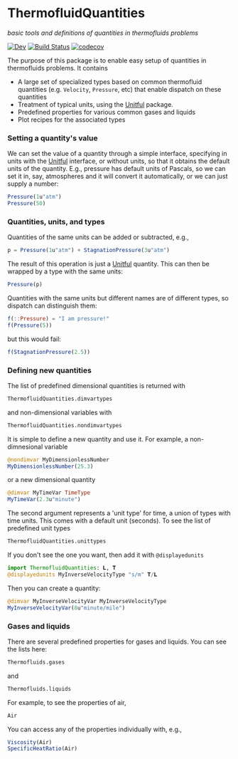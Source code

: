 # ThermofluidQuantities
*basic tools and definitions of quantities in thermofluids problems*


[![Dev](https://img.shields.io/badge/docs-dev-blue.svg)](https://uclamaethreads.github.io/ThermofluidQuantities.jl/dev/)
 [![Build Status](https://github.com/UCLAMAEThreads/ThermofluidQuantities.jl/workflows/CI/badge.svg)](https://github.com/UCLAMAEThreads/ThermofluidQuantities.jl/actions) [![codecov](https://codecov.io/gh/UCLAMAEThreads/ThermofluidQuantities.jl/branch/main/graph/badge.svg?token=m4pj7rjF0r)](https://codecov.io/gh/UCLAMAEThreads/ThermofluidQuantities.jl)

The purpose of this package is to enable easy setup of quantities in thermofluids problems. It contains
- A large set of specialized types based on common thermofluid quantities
  (e.g. `Velocity`, `Pressure`, etc) that enable dispatch on these
  quantities
- Treatment of typical units, using the [Unitful](https://github.com/PainterQubits/Unitful.jl) package.
- Predefined properties for various common gases and liquids
- Plot recipes for the associated types

### Setting a quantity's value

We can set the value of a quantity through a simple interface, specifying in units with the [Unitful](https://github.com/PainterQubits/Unitful.jl)
interface, or without units, so that it obtains the default units of the quantity. E.g., pressure has default units of Pascals, so we can
set it in, say, atmospheres and it will convert it automatically, or we can just supply a number:
```julia
Pressure(1u"atm")
Pressure(50)
```

### Quantities, units, and types


Quantities of the same units can be added or subtracted, e.g.,

```julia
p = Pressure(1u"atm") + StagnationPressure(3u"atm")
```

The result of this operation is just a [Unitful](https://github.com/PainterQubits/Unitful.jl) quantity. This can then be wrapped by a type with the same units:

```julia
Pressure(p)
```

Quantities with the same units but different names are of different types, so dispatch can distinguish them:

```julia
f(::Pressure) = "I am pressure!"
f(Pressure(5))
```

but this would fail:

```julia
f(StagnationPressure(2.5))
```

### Defining new quantities

The list of predefined dimensional quantities is returned with 

```julia
ThermofluidQuantities.dimvartypes
```

and non-dimensional variables with

```julia
ThermofluidQuantities.nondimvartypes
```

It is simple to define a new quantity and use it. For example, a non-dimnesional variable

```julia
@nondimvar MyDimensionlessNumber
MyDimensionlessNumber(25.3)
```

or a new dimensional quantity

```julia
@dimvar MyTimeVar TimeType
MyTimeVar(2.3u"minute")
```
The second argument represents a 'unit type' for time, a union of types with time units. This comes with a default unit (seconds). To see the list of predefined unit types

```julia
ThermofluidQuantities.unittypes
```

If you don't see the one you want, then add it with `@displayedunits`

```julia
import ThermofluidQuantities: 𝐋, 𝐓
@displayedunits MyInverseVelocityType "s/m" 𝐓/𝐋
```

Then you can create a quantity:

```julia
@dimvar MyInverseVelocityVar MyInverseVelocityType
MyInverseVelocityVar(8u"minute/mile")
```

### Gases and liquids

There are several predefined properties for gases and liquids. You can see the lists here:

```julia
Thermofluids.gases
```

and

```julia
Thermofluids.liquids
```

For example, to see the properties of air,
```julia
Air
```

You can access any of the properties individually with, e.g.,
```julia
Viscosity(Air)
SpecificHeatRatio(Air)
```


